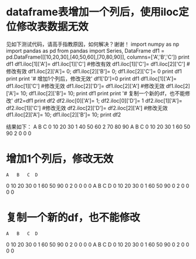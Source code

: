 # dataframe表增加一个列后，使用iloc定位修改表数据无效

见如下测试代码，请高手指教原因，如何解决？谢谢！
import numpy as np
import pandas as pd
from pandas import Series, DataFrame
df1 = pd.DataFrame([[10,20,30],[40,50,60],[70,80,90]], columns=['A','B','C'])
print df1
df1.iloc[1]['A']= df1.iloc[1]['C'] #修改有效
df1.iloc[1]['C']= df1.iloc[2]['C'] #修改有效
df1.iloc[2]['A']= 0; df1.iloc[2]['B']= 0; df1.iloc[2]['C']= 0
print df1
print 
print '# 增加1个列后，修改无效'
df1['D']=0
print df1
df1.iloc[1]['A']= df1.iloc[1]['C'] #修改无效
df1.iloc[2]['D']= df1.iloc[2]['A'] #修改无效
df1.iloc[2]['A']= 10; df1.iloc[2]['B']= 10; 
print df1
print
print '# 复制一个新的df，也不能修改'
df2=df1 
print df2
df2.iloc[0]['A']= 1; df2.iloc[0]['D']= 1
df2.iloc[1]['A']= df2.iloc[1]['C'] #修改无效
df2.iloc[2]['D']= df2.iloc[2]['A'] #修改无效
df1.iloc[2]['A']= 10; df1.iloc[2]['B']= 10; 
print df2

结果如下：
    A   B   C
0  10  20  30
1  40  50  60
2  70  80  90
    A   B   C
0  10  20  30
1  60  50  90
2   0   0   0

# 增加1个列后，修改无效
    A   B   C  D
0  10  20  30  0
1  60  50  90  0
2   0   0   0  0
    A   B   C  D
0  10  20  30  0
1  60  50  90  0
2   0   0   0  0

# 复制一个新的df，也不能修改
    A   B   C  D
0  10  20  30  0
1  60  50  90  0
2   0   0   0  0
    A   B   C  D
0  10  20  30  0
1  60  50  90  0
2   0   0   0  0